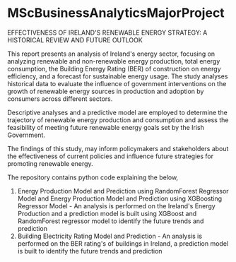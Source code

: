 # MScBusinessAnalyticsMajorProject
EFFECTIVENESS OF IRELAND'S RENEWABLE ENERGY STRATEGY: A HISTORICAL REVIEW AND FUTURE OUTLOOK


This report presents an analysis of Ireland's energy sector, focusing on analyzing renewable and non-renewable energy production, total energy consumption, the Building Energy Rating (BER) of construction on energy efficiency, and a forecast for sustainable energy usage. The study analyses historical data to evaluate the influence of government interventions on the growth of renewable energy sources in production and adoption by consumers across different sectors. 

Descriptive analyses and a predictive model are employed to determine the trajectory of renewable energy production and consumption and assess the feasibility of meeting future renewable energy goals set by the Irish Government. 

The findings of this study, may inform policymakers and stakeholders about the effectiveness of current policies and influence future strategies for promoting renewable energy.

The repository contains python code explaining the below,
1. Energy Production Model and Prediction using RandomForest Regressor Model and Energy Production Model and Prediction using XGBoosting Regressor Model - An analysis is performed on the Ireland's Energy Production and a prediction model is built using XGBoost and RandomForest regressor model to identify the future trends and prediction
2. Building Electricity Rating Model and Prediction -  An analysis is performed on the BER rating's of buildings in Ireland, a prediction model is built to identify the future trends and prediction